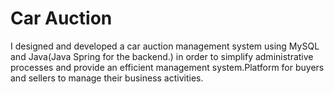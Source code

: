 # Car Auction
I designed and developed a car auction management system using MySQL and Java(Java Spring for the backend.) in order to simplify administrative processes and provide an efficient management system.Platform for buyers and sellers to manage their business activities.
